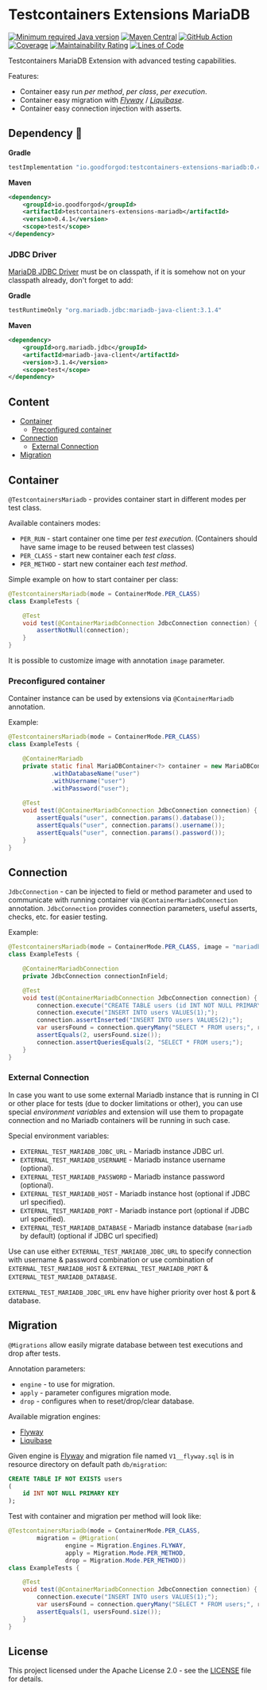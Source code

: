 # Testcontainers Extensions MariaDB

[![Minimum required Java version](https://img.shields.io/badge/Java-11%2B-blue?logo=openjdk)](https://openjdk.org/projects/jdk/11/)
[![Maven Central](https://maven-badges.herokuapp.com/maven-central/io.goodforgod/testcontainers-extensions-mariadb/badge.svg)](https://maven-badges.herokuapp.com/maven-central/io.goodforgod/testcontainers-extensions-mariadb)
[![GitHub Action](https://github.com/goodforgod/testcontainers-extensions/workflows/Release/badge.svg)](https://github.com/GoodforGod/testcontainers-extensions/actions?query=workflow%3A%22Java+CI%22)
[![Coverage](https://sonarcloud.io/api/project_badges/measure?project=GoodforGod_testcontainers-extensions&metric=coverage)](https://sonarcloud.io/dashboard?id=GoodforGod_testcontainers-extensions)
[![Maintainability Rating](https://sonarcloud.io/api/project_badges/measure?project=GoodforGod_testcontainers-extensions&metric=sqale_rating)](https://sonarcloud.io/dashboard?id=GoodforGod_testcontainers-extensions)
[![Lines of Code](https://sonarcloud.io/api/project_badges/measure?project=GoodforGod_testcontainers-extensions&metric=ncloc)](https://sonarcloud.io/dashboard?id=GoodforGod_testcontainers-extensions)

Testcontainers MariaDB Extension with advanced testing capabilities.

Features:
- Container easy run *per method*, *per class*, *per execution*.
- Container easy migration with *[Flyway](https://documentation.red-gate.com/fd/mariadb-184127600.html)* / *[Liquibase](https://www.liquibase.com/databases/mariadb-server)*.
- Container easy connection injection with asserts.

## Dependency :rocket:

**Gradle**
```groovy
testImplementation "io.goodforgod:testcontainers-extensions-mariadb:0.4.1"
```

**Maven**
```xml
<dependency>
    <groupId>io.goodforgod</groupId>
    <artifactId>testcontainers-extensions-mariadb</artifactId>
    <version>0.4.1</version>
    <scope>test</scope>
</dependency>
```

### JDBC Driver
[MariaDB JDBC Driver](https://mvnrepository.com/artifact/org.mariadb.jdbc/mariadb-java-client) must be on classpath, if it is somehow not on your classpath already,
don't forget to add:

**Gradle**
```groovy
testRuntimeOnly "org.mariadb.jdbc:mariadb-java-client:3.1.4"
```

**Maven**
```xml
<dependency>
    <groupId>org.mariadb.jdbc</groupId>
    <artifactId>mariadb-java-client</artifactId>
    <version>3.1.4</version>
    <scope>test</scope>
</dependency>
```

## Content
- [Container](#container)
  - [Preconfigured container](#preconfigured-container)
- [Connection](#connection)
  - [External Connection](#external-connection)
- [Migration](#migration)

## Container

`@TestcontainersMariadb` - provides container start in different modes per test class.

Available containers modes:
- `PER_RUN` - start container one time per *test execution*. (Containers should have same image to be reused between test classes)
- `PER_CLASS` - start new container each *test class*.
- `PER_METHOD` - start new container each *test method*.

Simple example on how to start container per class:
```java
@TestcontainersMariadb(mode = ContainerMode.PER_CLASS)
class ExampleTests {

    @Test
    void test(@ContainerMariadbConnection JdbcConnection connection) {
        assertNotNull(connection);
    }
}
```

It is possible to customize image with annotation `image` parameter.

### Preconfigured container

Container instance can be used by extensions via `@ContainerMariadb` annotation.

Example:
```java
@TestcontainersMariadb(mode = ContainerMode.PER_CLASS)
class ExampleTests {

    @ContainerMariadb
    private static final MariaDBContainer<?> container = new MariaDBContainer<>()
            .withDatabaseName("user")
            .withUsername("user")
            .withPassword("user");
    
    @Test
    void test(@ContainerMariadbConnection JdbcConnection connection) {
        assertEquals("user", connection.params().database());
        assertEquals("user", connection.params().username());
        assertEquals("user", connection.params().password());
    }
}
```

## Connection

`JdbcConnection` - can be injected to field or method parameter and used to communicate with running container via `@ContainerMariadbConnection` annotation.
`JdbcConnection` provides connection parameters, useful asserts, checks, etc. for easier testing.

Example:
```java
@TestcontainersMariadb(mode = ContainerMode.PER_CLASS, image = "mariadb:11.0-jammy")
class ExampleTests {

    @ContainerMariadbConnection
    private JdbcConnection connectionInField;

    @Test
    void test(@ContainerMariadbConnection JdbcConnection connection) {
        connection.execute("CREATE TABLE users (id INT NOT NULL PRIMARY KEY);");
        connection.execute("INSERT INTO users VALUES(1);");
        connection.assertInserted("INSERT INTO users VALUES(2);");
        var usersFound = connection.queryMany("SELECT * FROM users;", r -> r.getInt(1));
        assertEquals(2, usersFound.size());
        connection.assertQueriesEquals(2, "SELECT * FROM users;");
    }
}
```

### External Connection

In case you want to use some external Mariadb instance that is running in CI or other place for tests (due to docker limitations or other), 
you can use special *environment variables* and extension will use them to propagate connection and no Mariadb containers will be running in such case.

Special environment variables:
- `EXTERNAL_TEST_MARIADB_JDBC_URL` - Mariadb instance JDBC url.
- `EXTERNAL_TEST_MARIADB_USERNAME` - Mariadb instance username (optional).
- `EXTERNAL_TEST_MARIADB_PASSWORD` - Mariadb instance password (optional).
- `EXTERNAL_TEST_MARIADB_HOST` - Mariadb instance host (optional if JDBC url specified).
- `EXTERNAL_TEST_MARIADB_PORT` - Mariadb instance port (optional if JDBC url specified).
- `EXTERNAL_TEST_MARIADB_DATABASE` - Mariadb instance database (`mariadb` by default) (optional if JDBC url specified)

Use can use either `EXTERNAL_TEST_MARIADB_JDBC_URL` to specify connection with username & password combination
or use combination of `EXTERNAL_TEST_MARIADB_HOST` & `EXTERNAL_TEST_MARIADB_PORT` & `EXTERNAL_TEST_MARIADB_DATABASE`.

`EXTERNAL_TEST_MARIADB_JDBC_URL` env have higher priority over host & port & database.

## Migration

`@Migrations` allow easily migrate database between test executions and drop after tests.

Annotation parameters:
- `engine` - to use for migration.
- `apply` - parameter configures migration mode.
- `drop` - configures when to reset/drop/clear database.

Available migration engines:
- [Flyway](https://documentation.red-gate.com/fd/mariadb-184127600.html)
- [Liquibase](https://www.liquibase.com/databases/mariadb-server)

Given engine is [Flyway](https://documentation.red-gate.com/fd/mariadb-184127600.html) and migration file named `V1__flyway.sql` is in resource directory on default path `db/migration`:
```sql
CREATE TABLE IF NOT EXISTS users
(
    id INT NOT NULL PRIMARY KEY
);
```

Test with container and migration per method will look like:
```java
@TestcontainersMariadb(mode = ContainerMode.PER_CLASS,
        migration = @Migration(
                engine = Migration.Engines.FLYWAY,
                apply = Migration.Mode.PER_METHOD,
                drop = Migration.Mode.PER_METHOD))
class ExampleTests {

    @Test
    void test(@ContainerMariadbConnection JdbcConnection connection) {
        connection.execute("INSERT INTO users VALUES(1);");
        var usersFound = connection.queryMany("SELECT * FROM users;", r -> r.getInt(1));
        assertEquals(1, usersFound.size());
    }
}
```

## License

This project licensed under the Apache License 2.0 - see the [LICENSE](../LICENSE) file for details.
